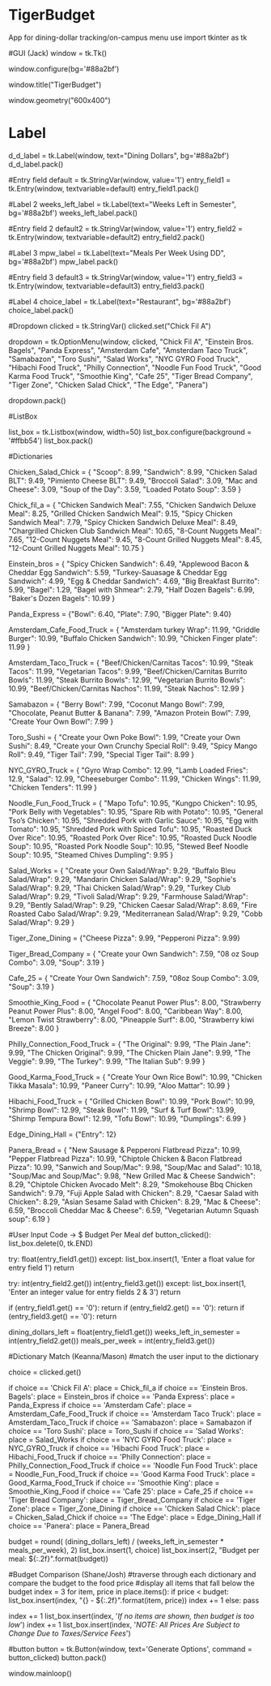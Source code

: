 # TigerBudget
App for dining-dollar tracking/on-campus menu use
import tkinter as tk

#GUI (Jack)
window = tk.Tk()

window.configure(bg='#88a2bf')

window.title("TigerBudget")

window.geometry("600x400")

# Label
d_d_label = tk.Label(window, text="Dining Dollars", bg='#88a2bf')
d_d_label.pack()

#Entry field 
default = tk.StringVar(window, value='1')
entry_field1 = tk.Entry(window, textvariable=default)
entry_field1.pack()

#Label 2
weeks_left_label = tk.Label(text="Weeks Left in Semester", bg='#88a2bf')
weeks_left_label.pack()

#Entry field 2
default2 = tk.StringVar(window, value='1')
entry_field2 = tk.Entry(window, textvariable=default2)
entry_field2.pack()

#Label 3
mpw_label = tk.Label(text="Meals Per Week Using DD", bg='#88a2bf')
mpw_label.pack()

#Entry field 3
default3 = tk.StringVar(window, value='1')
entry_field3 = tk.Entry(window, textvariable=default3)
entry_field3.pack()

#Label 4
choice_label = tk.Label(text="Restaurant", bg='#88a2bf')
choice_label.pack()

#Dropdown
clicked = tk.StringVar()
clicked.set("Chick Fil A")

dropdown = tk.OptionMenu(window, clicked, "Chick Fil A", 
"Einstein Bros. Bagels", "Panda Express", "Amsterdam Cafe", "Amsterdam Taco Truck", "Samabazon",
"Toro Sushi", "Salad Works", "NYC GYRO Food Truck", "Hibachi Food Truck", "Philly Connection", "Noodle Fun Food Truck", "Good Karma Food Truck", "Smoothie King", "Cafe 25", "Tiger Bread Company", "Tiger Zone", "Chicken Salad Chick", "The Edge", "Panera")

dropdown.pack()

#ListBox

list_box = tk.Listbox(window, width=50)
list_box.configure(background = '#ffbb54')
list_box.pack()


#Dictionaries

Chicken_Salad_Chick = {
    "Scoop": 8.99,
    "Sandwich": 8.99,
    "Chicken Salad BLT": 9.49,
    "Pimiento Cheese BLT": 9.49,
    "Broccoli Salad": 3.09,
    "Mac and Cheese": 3.09,
    "Soup of the Day": 3.59,
    "Loaded Potato Soup": 3.59
}

Chick_fil_a = {
    "Chicken Sandwich Meal": 7.55,
    "Chicken Sandwich Deluxe Meal": 8.25,
    "Grilled Chicken Sandwich Meal": 9.15,
    "Spicy Chicken Sandwich Meal": 7.79,
    "Spicy Chicken Sandwich Deluxe Meal": 8.49,
    "Chargrilled Chicken Club Sandwich Meal": 10.65,
    "8-Count Nuggets Meal": 7.65,
    "12-Count Nuggets Meal": 9.45,
    "8-Count Grilled Nuggets Meal": 8.45,
    "12-Count Grilled Nuggets Meal": 10.75
}

Einstein_bros = {
    "Spicy Chicken Sandwich": 6.49,
    "Applewood Bacon & Cheddar Egg Sandwich": 5.59,
    "Turkey-Sauasage & Cheddar Egg Sandwich": 4.99,
    "Egg & Cheddar Sandwich": 4.69,
    "Big Breakfast Burrito": 5.99,
    "Bagel": 1.29,
    "Bagel with Shmear": 2.79,
    "Half Dozen Bagels": 6.99,
    "Baker's Dozen Bagels": 10.99
}

Panda_Express = {"Bowl": 6.40, "Plate": 7.90, "Bigger Plate": 9.40}

Amsterdam_Cafe_Food_Truck = {
    "Amsterdam turkey Wrap": 11.99,
    "Griddle Burger": 10.99,
    "Buffalo Chicken Sandwich": 10.99,
    "Chicken Finger plate": 11.99
}

Amsterdam_Taco_Truck = {
    "Beef/Chicken/Carnitas Tacos": 10.99,
    "Steak Tacos": 11.99,
    "Vegetarian Tacos": 9.99,
    "Beef/Chicken/Carnitas Burrito Bowls": 11.99,
    "Steak Burrito Bowls": 12.99,
    "Vegetarian Burrito Bowls": 10.99,
    "Beef/Chicken/Carnitas Nachos": 11.99,
    "Steak Nachos": 12.99
}

Samabazon = {
    "Berry Bowl": 7.99,
    "Coconut Mango Bowl": 7.99,
    "Chocolate, Peanut Butter & Banana": 7.99,
    "Amazon Protein Bowl": 7.99,
    "Create Your Own Bowl": 7.99
}

Toro_Sushi = {
    "Create your Own Poke Bowl": 1.99,
    "Create your Own Sushi": 8.49,
    "Create your Own Crunchy Special Roll": 9.49,
    "Spicy Mango Roll": 9.49,
    "Tiger Tail": 7.99,
    "Special Tiger Tail": 8.99
}

NYC_GYRO_Truck = {
    "Gyro Wrap Combo": 12.99,
    "Lamb Loaded Fries": 12.9,
    "Salad": 12.99,
    "Cheeseburger Combo": 11.99,
    "Chicken Wings": 11.99,
    "Chicken Tenders": 11.99
}

Noodle_Fun_Food_Truck = {
    "Mapo Tofu": 10.95,
    "Kungpo Chicken": 10.95,
    "Pork Belly with Vegetables": 10.95,
    "Spare Rib with Potato": 10.95,
    "General Tso’s Chicken": 10.95,
    "Shredded Pork with Garlic Sauce": 10.95,
    "Egg with Tomato": 10.95,
    "Shredded Pork with Spiced Tofu": 10.95,
    "Roasted Duck Over Rice": 10.95,
    "Roasted Pork Over Rice": 10.95,
    "Roasted Duck Noodle Soup": 10.95,
    "Roasted Pork Noodle Soup": 10.95,
    "Stewed Beef Noodle Soup": 10.95,
    "Steamed Chives Dumpling": 9.95
}

Salad_Works = {
    "Create your Own Salad/Wrap": 9.29,
    "Buffalo Bleu Salad/Wrap": 9.29,
    "Mandarin Chicken Salad/Wrap": 9.29,
    "Sophie's Salad/Wrap": 9.29,
    "Thai Chicken Salad/Wrap": 9.29,
    "Turkey Club Salad/Wrap": 9.29,
    "Tivoli Salad/Wrap": 9.29,
    "Farmhouse Salad/Wrap": 9.29,
    "Bently Salad/Wrap": 9.29,
    "Chicken Caesar Salad/Wrap": 8.69,
    "Fire Roasted Cabo Salad/Wrap": 9.29,
    "Mediterranean Salad/Wrap": 9.29,
    "Cobb Salad/Wrap": 9.29
}

Tiger_Zone_Dining = {"Cheese Pizza": 9.99, "Pepperoni Pizza": 9.99}

Tiger_Bread_Company = {
    "Create your Own Sandwich": 7.59,
    "08 oz Soup Combo": 3.09,
    "Soup": 3.19
}

Cafe_25 = {
    "Create Your Own Sandwich": 7.59,
    "08oz Soup Combo": 3.09,
    "Soup": 3.19
}

Smoothie_King_Food = {
    "Chocolate Peanut Power Plus": 8.00,
    "Strawberry Peanut Power Plus": 8.00,
    "Angel Food": 8.00,
    "Caribbean Way": 8.00,
    "Lemon Twist Strawberry": 8.00,
    "Pineapple Surf": 8.00,
    "Strawberry kiwi Breeze": 8.00
}

Philly_Connection_Food_Truck = {
    "The Original": 9.99,
    "The Plain Jane": 9.99,
    "The Chicken Original": 9.99,
    "The Chicken Plain Jane": 9.99,
    "The Veggie": 9.99,
    "The Turkey": 9.99,
    "The Italian Sub": 9.99
}

Good_Karma_Food_Truck = {
    "Create Your Own Rice Bowl": 10.99,
    "Chicken Tikka Masala": 10.99,
    "Paneer Curry": 10.99,
    "Aloo Mattar": 10.99
}

Hibachi_Food_Truck = {
    "Grilled Chicken Bowl": 10.99,
    "Pork Bowl": 10.99,
    "Shrimp Bowl": 12.99,
    "Steak Bowl": 11.99,
    "Surf & Turf Bowl": 13.99,
    "Shirmp Tempura Bowl": 12.99,
    "Tofu Bowl": 10.99,
    "Dumplings": 6.99
}

Edge_Dining_Hall = {"Entry": 12}

Panera_Bread = {
    "New Sausage & Pepperoni Flatbread Pizza": 10.99,
    "Pepper Flatbread  Pizza": 10.99,
    "Chiptole Chicken & Bacon Flatbread Pizza": 10.99,
    "Sanwich and Soup/Mac": 9.98,
    "Soup/Mac and Salad": 10.18,
    "Soup/Mac and Soup/Mac": 9.98,
    "New Grilled Mac & Cheese Sandwich": 8.29,
    "Chiptole Chicken Avocado Melt": 8.29,
    "Smokehouse Bbq Chicken Sandwich": 9.79,
    "Fuji Apple Salad with Chicken": 8.29,
    "Caesar Salad with Chicken": 8.29,
    "Asian Sesame Salad with Chicken": 8.29,
    "Mac & Cheese": 6.59,
    "Broccoli Cheddar Mac & Cheese": 6.59,
    "Vegetarian Autumn Squash soup": 6.19
}

#User Input Code -> $ Budget Per Meal
def button_clicked():
  list_box.delete(0, tk.END)

  try:
    float(entry_field1.get())
  except:
    list_box.insert(1, 'Enter a float value for entry field 1')
    return

  try:
    int(entry_field2.get())
    int(entry_field3.get())
  except:
    list_box.insert(1, 'Enter an integer value for entry fields 2 & 3')
    return

  if (entry_field1.get() == '0'):
    return
  if (entry_field2.get() == '0'):
    return
  if (entry_field3.get() == '0'):
    return

  dining_dollars_left = float(entry_field1.get())
  weeks_left_in_semester = int(entry_field2.get())
  meals_per_week = int(entry_field3.get())

  #Dictionary Match (Keanna/Mason)
  #match the user input to the dictionary

  choice = clicked.get()

  if choice == 'Chick Fil A':
      place = Chick_fil_a
  if choice == 'Einstein Bros. Bagels':
      place = Einstein_bros
  if choice == 'Panda Express':
      place = Panda_Express
  if choice == 'Amsterdam Cafe':
      place = Amsterdam_Cafe_Food_Truck
  if choice == 'Amsterdam Taco Truck':
      place = Amsterdam_Taco_Truck
  if choice == 'Samabazon':
      place = Samabazon
  if choice == 'Toro Sushi':
      place = Toro_Sushi
  if choice == 'Salad Works':
      place = Salad_Works
  if choice == 'NYC GYRO Food Truck':
      place = NYC_GYRO_Truck
  if choice == 'Hibachi Food Truck':
      place = Hibachi_Food_Truck
  if choice == 'Philly Connection':
      place = Philly_Connection_Food_Truck
  if choice == 'Noodle Fun Food Truck':
      place = Noodle_Fun_Food_Truck
  if choice == 'Good Karma Food Truck':
      place = Good_Karma_Food_Truck
  if choice == 'Smoothie King':
      place = Smoothie_King_Food
  if choice == 'Cafe 25':
      place = Cafe_25
  if choice == 'Tiger Bread Company':
      place = Tiger_Bread_Company
  if choice == 'Tiger Zone':
      place = Tiger_Zone_Dining
  if choice == 'Chicken Salad Chick':
      place = Chicken_Salad_Chick
  if choice == 'The Edge':
      place = Edge_Dining_Hall
  if choice == 'Panera':
      place = Panera_Bread

  budget = round(
      (dining_dollars_left) / (weeks_left_in_semester * meals_per_week), 2)
  list_box.insert(1, choice)
  list_box.insert(2, "Budget per meal: ${:.2f}".format(budget))

  #Budget Comparison (Shane/Josh)
  #traverse through each dictionary and compare the budget to the food price
  #display all items that fall below the budget
  index = 3
  for item, price in place.items():
      if price < budget:
          list_box.insert(index, "{} - ${:.2f}".format(item, price))
          index += 1
      else:
          pass

  index += 1
  list_box.insert(index, '*If no items are shown, then budget is too low*')
  index += 1
  list_box.insert(index, '*NOTE: All Prices Are Subject to Change Due to Taxes/Service Fees*')

#button
button = tk.Button(window, text='Generate Options', command = button_clicked)
button.pack()

window.mainloop()
